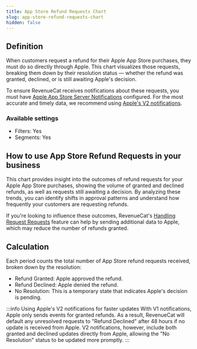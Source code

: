 ```yaml
---
title: App Store Refund Requests Chart
slug: app-store-refund-requests-chart
hidden: false
---
```


## Definition
When customers request a refund for their Apple App Store purchases, they must do so directly through Apple. This chart visualizes those requests, breaking them down by their resolution status &mdash; whether the refund was granted, declined, or is still awaiting Apple's decision.

To ensure RevenueCat receives notifications about these requests, you must have [Apple App Store Server Notifications](/platform-resources/server-notifications/apple-server-notifications) configured. For the most accurate and timely data, we recommend using [Apple's V2 notifications](/platform-resources/server-notifications/apple-server-notifications#considerations).

### Available settings

- Filters: Yes
- Segments: Yes

## How to use App Store Refund Requests in your business

This chart provides insight into the outcomes of refund requests for your Apple App Store purchases, showing the volume of granted and declined refunds, as well as requests still awaiting a decision. By analyzing these trends, you can identify shifts in approval patterns and understand how frequently your customers are requesting refunds.

If you're looking to influence these outcomes, RevenueCat's [Handling Request Requests](/platform-resources/apple-platform-resources/handling-refund-requests) feature can help by sending additional data to Apple, which may reduce the number of refunds granted.

## Calculation

Each period counts the total number of App Store refund requests received, broken down by the resolution:
- Refund Granted: Apple approved the refund.
- Refund Declined: Apple denied the refund.
- No Resolution: This is a temporary state that indicates Apple's decision is pending.

:::info Using Apple's V2 notifications for faster updates
With V1 notifications, Apple only sends events for granted refunds. As a result, RevenueCat will default any unresolved requests to "Refund Declined" after 48 hours if no update is received from Apple. V2 notifications, however, include both granted and declined updates directly from Apple, allowing the "No Resolution" status to be updated more promptly.
:::